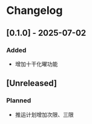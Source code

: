 # Changelog

## [0.1.0] - 2025-07-02

### Added

- 增加十干化曜功能

## [Unreleased]

### Planned

- 推运计划增加次限、三限
